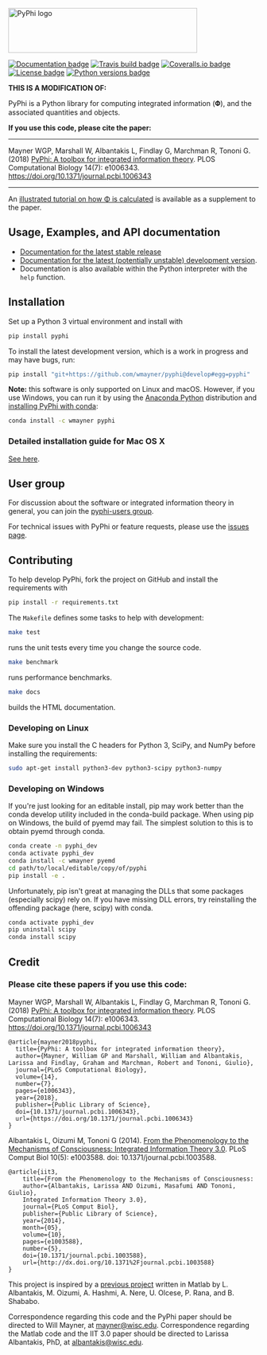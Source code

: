 <p>
  <a href="http://pyphi.readthedocs.io/">
    <img alt="PyPhi logo" src="https://github.com/wmayner/pyphi/raw/develop/docs/_static/pyphi-logo-text-760x180.png" height="90px" width="380px" style="max-width:100%">
  </a>
</p>

[![Documentation badge](https://readthedocs.org/projects/pyphi/badge/?style=flat-square&maxAge=600)](https://pyphi.readthedocs.io/)
[![Travis build badge](https://img.shields.io/travis/wmayner/pyphi.svg?style=flat-square&maxAge=600)](https://travis-ci.org/wmayner/pyphi)
[![Coveralls.io badge](https://img.shields.io/coveralls/wmayner/pyphi/develop.svg?style=flat-square&maxAge=600)](https://coveralls.io/github/wmayner/pyphi?branch=develop)
[![License badge](https://img.shields.io/github/license/wmayner/pyphi.svg?style=flat-square&maxAge=86400)](https://github.com/wmayner/pyphi/blob/master/LICENSE.md)
[![Python versions badge](https://img.shields.io/pypi/pyversions/pyphi.svg?style=flat-square&maxAge=86400)](https://wiki.python.org/moin/Python2orPython3)

**THIS IS A MODIFICATION OF:**

PyPhi is a Python library for computing integrated information (𝚽), and the
associated quantities and objects.

**If you use this code, please cite the paper:**

---

Mayner WGP, Marshall W, Albantakis L, Findlay G, Marchman R, Tononi G. (2018)
[PyPhi: A toolbox for integrated information
theory](https://doi.org/10.1371/journal.pcbi.1006343). PLOS Computational
Biology 14(7): e1006343. <https://doi.org/10.1371/journal.pcbi.1006343>

---

An [illustrated tutorial on how Φ is calculated](https://doi.org/10.1371/journal.pcbi.1006343.s001) is available as a supplement to the paper.


## Usage, Examples, and API documentation

- [Documentation for the latest stable
  release](http://pyphi.readthedocs.io/en/stable/)
- [Documentation for the latest (potentially unstable) development
  version](http://pyphi.readthedocs.io/en/latest/).
- Documentation is also available within the Python interpreter with the `help`
  function.


## Installation

Set up a Python 3 virtual environment and install with

```bash
pip install pyphi
```

To install the latest development version, which is a work in progress and may
have bugs, run:

```bash
pip install "git+https://github.com/wmayner/pyphi@develop#egg=pyphi"
```

**Note:** this software is only supported on Linux and macOS. However, if you
use Windows, you can run it by using the [Anaconda
Python](https://www.anaconda.com/what-is-anaconda/) distribution and
[installing PyPhi with conda](https://anaconda.org/wmayner/pyphi):

```bash
conda install -c wmayner pyphi
```

### Detailed installation guide for Mac OS X

[See here](https://github.com/wmayner/pyphi/blob/develop/INSTALLATION.rst).


## User group

For discussion about the software or integrated information theory in general,
you can join the [pyphi-users
group](https://groups.google.com/forum/#!forum/pyphi-users).

For technical issues with PyPhi or feature requests, please use the [issues
page](https://github.com/wmayner/pyphi/issues).


## Contributing

To help develop PyPhi, fork the project on GitHub and install the requirements
with

```bash
pip install -r requirements.txt
```

The `Makefile` defines some tasks to help with development:

```bash
make test
```

runs the unit tests every time you change the source code.

```bash
make benchmark
```

runs performance benchmarks.

```bash
make docs
```

builds the HTML documentation.

### Developing on Linux

Make sure you install the C headers for Python 3, SciPy, and NumPy
before installing the requirements:

```bash
sudo apt-get install python3-dev python3-scipy python3-numpy
```

### Developing on Windows

If you're just looking for an editable install, pip may work better than the conda develop utility included in the conda-build package. When using pip on Windows, the build of pyemd may fail. The simplest solution to this is to obtain pyemd through conda.

```bash
conda create -n pyphi_dev
conda activate pyphi_dev
conda install -c wmayner pyemd
cd path/to/local/editable/copy/of/pyphi
pip install -e .
```

Unfortunately, pip isn't great at managing the DLLs that some packages (especially scipy) rely on. If you have missing DLL errors, try reinstalling the offending package (here, scipy) with conda.

```bash
conda activate pyphi_dev
pip uninstall scipy
conda install scipy
```

## Credit

### Please cite these papers if you use this code:

Mayner WGP, Marshall W, Albantakis L, Findlay G, Marchman R, Tononi G. (2018)
[PyPhi: A toolbox for integrated information
theory](https://doi.org/10.1371/journal.pcbi.1006343). PLOS Computational
Biology 14(7): e1006343. <https://doi.org/10.1371/journal.pcbi.1006343>

```
@article{mayner2018pyphi,
  title={PyPhi: A toolbox for integrated information theory},
  author={Mayner, William GP and Marshall, William and Albantakis, Larissa and Findlay, Graham and Marchman, Robert and Tononi, Giulio},
  journal={PLoS Computational Biology},
  volume={14},
  number={7},
  pages={e1006343},
  year={2018},
  publisher={Public Library of Science},
  doi={10.1371/journal.pcbi.1006343},
  url={https://doi.org/10.1371/journal.pcbi.1006343}
}
```

Albantakis L, Oizumi M, Tononi G (2014). [From the Phenomenology to the
Mechanisms of Consciousness: Integrated Information Theory
3.0](http://www.ploscompbiol.org/article/info%3Adoi%2F10.1371%2Fjournal.pcbi.1003588).
PLoS Comput Biol 10(5): e1003588. doi: 10.1371/journal.pcbi.1003588.

```
@article{iit3,
    title={From the Phenomenology to the Mechanisms of Consciousness:
    author={Albantakis, Larissa AND Oizumi, Masafumi AND Tononi, Giulio},
    Integrated Information Theory 3.0},
    journal={PLoS Comput Biol},
    publisher={Public Library of Science},
    year={2014},
    month={05},
    volume={10},
    pages={e1003588},
    number={5},
    doi={10.1371/journal.pcbi.1003588},
    url={http://dx.doi.org/10.1371%2Fjournal.pcbi.1003588}
}
```

This project is inspired by a [previous
project](https://github.com/albantakis/iit) written in Matlab by L. Albantakis,
M. Oizumi, A. Hashmi, A. Nere, U. Olcese, P. Rana, and B. Shababo.

Correspondence regarding this code and the PyPhi paper should be directed to
Will Mayner, at [<mayner@wisc.edu>](mailto:mayner@wisc.edu). Correspondence
regarding the Matlab code and the IIT 3.0 paper should be directed to Larissa
Albantakis, PhD, at [<albantakis@wisc.edu>](mailto:albantakis@wisc.edu).
